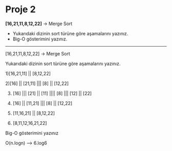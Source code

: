 # Proje 2

**[16,21,11,8,12,22]** -> Merge Sort

- Yukarıdaki dizinin sort türüne göre aşamalarını yazınız.
- Big-O gösterimini yazınız.

---

[16,21,11,8,12,22] -> Merge Sort

Yukarıdaki dizinin sort türüne göre aşamalarını yazınız.

1)[16,21,11] || [8,12,22]

2)[16] || [21,11] ||| [8] || [12,22]

3) [16] ||| [21] || [11] |||| [8] ||| [12] || [22]

4) [16] || [11,21] ||| [8] || [12,22]

5) [11,16,21] || [8,12,22]

6) [8,11,12,16,21,22]

Big-O gösterimini yazınız

O(n.logn) --> 6.log6

